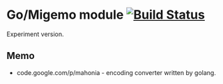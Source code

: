 # Go/Migemo module [![Build Status](https://travis-ci.org/koron/gomigemo.png)](https://travis-ci.org/koron/gomigemo)

Experiment version.

## Memo

  * code.google.com/p/mahonia - encoding converter written by golang.
